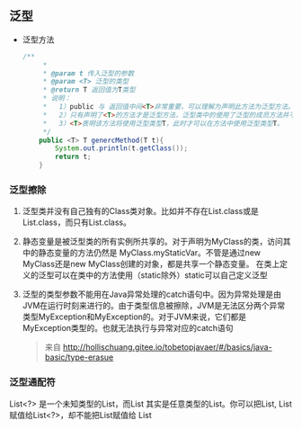 ## 泛型

- 泛型方法

  ```java
  /**
       *
       * @param t 传入泛型的参数
       * @param <T> 泛型的类型
       * @return T 返回值为T类型
       * 说明：
       *   1）public 与 返回值中间<T>非常重要，可以理解为声明此方法为泛型方法。
       *   2）只有声明了<T>的方法才是泛型方法，泛型类中的使用了泛型的成员方法并不是泛型方法。
       *   3）<T>表明该方法将使用泛型类型T，此时才可以在方法中使用泛型类型T。
       */
      public <T> T genercMethod(T t){
          System.out.println(t.getClass());
          return t;
      }
  ```

### 泛型擦除

1. 泛型类并没有自己独有的Class类对象。比如并不存在List<String>.class或是List<Integer>.class，而只有List.class。  

2.  静态变量是被泛型类的所有实例所共享的。对于声明为MyClass<T>的类，访问其中的静态变量的方法仍然是 MyClass.myStaticVar。不管是通过new MyClass<String>还是new MyClass<Integer>创建的对象，都是共享一个静态变量。 在类上定义的泛型可以在类中的方法使用（static除外）static可以自己定义泛型

3. 泛型的类型参数不能用在Java异常处理的catch语句中。因为异常处理是由JVM在运行时刻来进行的。由于类型信息被擦除，JVM是无法区分两个异常类型MyException<String>和MyException<Integer>的。对于JVM来说，它们都是 MyException类型的。也就无法执行与异常对应的catch语句

   >  来自 <http://hollischuang.gitee.io/tobetopjavaer/#/basics/java-basic/type-erasue> 

### 泛型通配符

List\<?> 是一个未知类型的List，而List<Object> 其实是任意类型的List。你可以把List<String>, List<Integer>赋值给List<?>，却不能把List<String>赋值给 List<Object>

